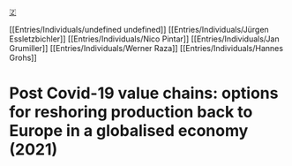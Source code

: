 [🇿](zotero://select/library/items/QU8QBMIQ)

[[Entries/Individuals/undefined undefined]] [[Entries/Individuals/Jürgen Essletzbichler]] [[Entries/Individuals/Nico Pintar]] [[Entries/Individuals/Jan Grumiller]] [[Entries/Individuals/Werner Raza]] [[Entries/Individuals/Hannes Grohs]] 
# Post Covid-19 value chains: options for reshoring production back to Europe in a globalised economy (2021)

